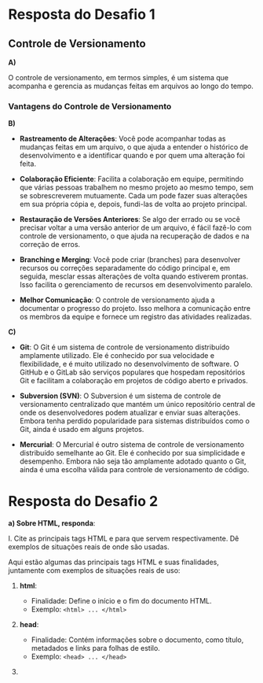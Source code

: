 # Resposta do Desafio 1

## Controle de Versionamento

**A)**

O controle de versionamento, em termos simples, é um sistema que acompanha e gerencia as mudanças feitas em arquivos ao longo do tempo.

### Vantagens do Controle de Versionamento

**B)**

- **Rastreamento de Alterações**: Você pode acompanhar todas as mudanças feitas em um arquivo, o que ajuda a entender o histórico de desenvolvimento e a identificar quando e por quem uma alteração foi feita.

- **Colaboração Eficiente**: Facilita a colaboração em equipe, permitindo que várias pessoas trabalhem no mesmo projeto ao mesmo tempo, sem se sobrescreverem mutuamente. Cada um pode fazer suas alterações em sua própria cópia e, depois, fundi-las de volta ao projeto principal.

- **Restauração de Versões Anteriores**: Se algo der errado ou se você precisar voltar a uma versão anterior de um arquivo, é fácil fazê-lo com controle de versionamento, o que ajuda na recuperação de dados e na correção de erros.

- **Branching e Merging**: Você pode criar (branches) para desenvolver recursos ou correções separadamente do código principal e, em seguida, mesclar essas alterações de volta quando estiverem prontas. Isso facilita o gerenciamento de recursos em desenvolvimento paralelo.

- **Melhor Comunicação**: O controle de versionamento ajuda a documentar o progresso do projeto. Isso melhora a comunicação entre os membros da equipe e fornece um registro das atividades realizadas.

**C)**

- **Git**: O Git é um sistema de controle de versionamento distribuído amplamente utilizado. Ele é conhecido por sua velocidade e flexibilidade, e é muito utilizado no desenvolvimento de software. O GitHub e o GitLab são serviços populares que hospedam repositórios Git e facilitam a colaboração em projetos de código aberto e privados.

- **Subversion (SVN)**: O Subversion é um sistema de controle de versionamento centralizado que mantém um único repositório central de onde os desenvolvedores podem atualizar e enviar suas alterações. Embora tenha perdido popularidade para sistemas distribuídos como o Git, ainda é usado em alguns projetos.

- **Mercurial**: O Mercurial é outro sistema de controle de versionamento distribuído semelhante ao Git. Ele é conhecido por sua simplicidade e desempenho. Embora não seja tão amplamente adotado quanto o Git, ainda é uma escolha válida para controle de versionamento de código.

# Resposta do Desafio 2

**a) Sobre HTML, responda**:

I. Cite as principais tags HTML e para que servem respectivamente. Dê exemplos de situações reais de onde são usadas.

Aqui estão algumas das principais tags HTML e suas finalidades, juntamente com exemplos de situações reais de uso:

1. **html**:
   - Finalidade: Define o início e o fim do documento HTML.
   - Exemplo: `<html> ... </html>`

2. **head**:
   - Finalidade: Contém informações sobre o documento, como título, metadados e links para folhas de estilo.
   - Exemplo: `<head> ... </head>`

3. **<title>**:
   - Finalidade: Define o título da página, que é exibido na barra de título do navegador.
   - Exemplo: `<title>Página de Exemplo</title>`

4. **body**:
   - Finalidade: Contém o conteúdo principal do documento, incluindo texto, imagens e outros elementos visíveis.
   - Exemplo: `<body> ... </body>`

5. **h1 a h6**:
   - Finalidade: Define cabeçalhos de diferentes níveis de importância.
   - Exemplo: `<h1>Título Principal</h1>`

6. **p**:
   - Finalidade: Define um parágrafo de texto.
   - Exemplo: `<p>Este é um parágrafo de exemplo.</p>`

7. **a**:
   - Finalidade: Cria um link para outra página ou recurso na web.
   - Exemplo: `<a href="https://www.exemplo.com">Visitar Exemplo</a>`

8. **img**:
   - Finalidade: Exibe uma imagem na página.
   - Exemplo: `<img src="imagem.jpg" alt="Descrição da Imagem">`

9. **ul** e **ol**:
   - Finalidade: Cria listas não ordenadas (com marcadores) e listas ordenadas (com números).
   - Exemplo:
     ```
     <ul>
       <li>Item 1</li>
       <li>Item 2</li>
     </ul>

     <ol>
       <li>Primeiro</li>
       <li>Segundo</li>
     </ol>
     ```

10. **table**:
    - Finalidade: Define uma tabela para organizar dados em linhas e colunas.
    - Exemplo:
      ```
      <table>
        <tr>
          <th>Cabeçalho 1</th>
          <th>Cabeçalho 2</th>
        </tr>
        <tr>
          <td>Dado 1</td>
          <td>Dado 2</td>
        </tr>
      </table>
      ```

11. **form**:
    - Finalidade: Cria um formulário interativo para coletar informações dos usuários.
    - Exemplo: 
      ```
      <form action="processar.php" method="post">
        <label for="nome">Nome:</label>
        <input type="text" id="nome" name="nome">
        <input type="submit" value="Enviar">
      </form>
      ```
12. **Main**:
      - Finalidade: é usada para encapsular o conteúdo principal de uma página web. Ela informa aos navegadores e leitores de tela que o conteúdo dentro dela é a parte mais importante e relevante da página.
    - Exemplo:
```
<!DOCTYPE html>
<html>
<head>
    <title>Exemplo de Uso da Tag &lt;main&gt;</title>
</head>
<body>
    <header>
        <h1>Meu Site</h1>
        <nav>
            <ul>
                <li><a href="#">Página Inicial</a></li>
                <li><a href="#">Sobre</a></li>
                <li><a href="#">Contato</a></li>
            </ul>
        </nav>
    </header>
    
    <main>
        <h2>Conteúdo Principal</h2>
        <p>Este é o conteúdo principal da minha página.</p>
        <p>É aqui que você encontrará as informações mais importantes.</p>
    </main>
    
    <footer>
        <p>&copy; 2023 Meu Site</p>
    </footer>
</body>
</html>
``` 
 
14. **Footer**:
   - Finalidade:- Finalidade: Define uma tabela para organizar dados em linhas e colunas.
    - Exemplo:
```
      <!DOCTYPE html>
<html>
<head>
    <title>Exemplo de Página com Footer</title>
</head>
<body>
    <header>
        <h1>Meu Site</h1>
        <nav>
            <ul>
                <li><a href="/">Página Inicial</a></li>
                <li><a href="/sobre">Sobre</a></li>
                <li><a href="/contato">Contato</a></li>
            </ul>
        </nav>
    </header>
    
    <main>
        <h2>Bem-vindo ao Meu Site</h2>
        <p>Lorem ipsum dolor sit amet, consectetur adipiscing elit...</p>
    </main>
    
    <footer>
        <p>&copy; 2023 Meu Site. Todos os direitos reservados.</p>
        <p>Entre em contato: <a href="mailto:contato@meusite.com">contato@meusite.com</a></p>
    </footer>
</body>
</html>
```

16. **Aside**:
      - Finalidade: -é fornecer informações adicionais que não estão diretamente relacionadas ao conteúdo principal da página, mas ainda são relevantes de alguma forma.
    - Exemplo: 
```
      <!DOCTYPE html>
<html>
<head>
    <title>Exemplo de Elemento &lt;aside&gt;</title>
</head>
<body>
    <header>
        <h1>Título Principal da Página</h1>
    </header>
    
    <main>
        <article>
            <h2>Artigo Principal</h2>
            <p>Este é o conteúdo principal do artigo...</p>
        </article>
    </main>

    <aside>
        <h2>Informações Adicionais</h2>
        <p>Este é o conteúdo relacionado ou suplementar que fornece informações adicionais sobre o tópico principal da página. Pode conter links, anúncios, widgets de redes sociais, etc.</p>
    </aside>

    <footer>
        <p>Rodapé da Página</p>
    </footer>
</body>
</html>
 ```
18. **Article**:

    - Finalidade:  é identificar e isolar uma parte do conteúdo que pode ser considerada como uma unidade completa, como um post de blog, uma notícia, um comentário de usuário, um artigo, uma postagem de fórum ou qualquer outra peça de conteúdo independente.
    - Exemplo:
```
<!DOCTYPE html>
<html>
<head>
    <title>Exemplo de Uso do Elemento &lt;article&gt;</title>
</head>
<body>
    <header>
        <h1>Título da Página</h1>
    </header>

    <nav>
        <ul>
            <li><a href="#">Início</a></li>
            <li><a href="#">Sobre</a></li>
            <li><a href="#">Contato</a></li>
        </ul>
    </nav>

    <article>
        <h2>Título do Artigo</h2>
        <p>Este é um exemplo de um artigo marcado com o elemento &lt;article&gt; em HTML. Ele contém um título e um parágrafo de texto.</p>
        <p>Artigos podem conter texto, imagens, vídeos ou qualquer outro tipo de conteúdo relacionado.</p>
    </article>

    <article>
        <h2>Outro Artigo</h2>
        <p>Este é outro exemplo de artigo usando o elemento &lt;article&gt;. Cada artigo é uma unidade independente de conteúdo.</p>
    </article>

    <footer>
        <p>&copy; 2023 Exemplo de Uso do Elemento &lt;article&gt;</p>
    </footer>
</body>
</html>
```
      
20. **Header**:
   - Finalidade: é fornecer contexto e informações de identificação para os visitantes da página.
   - Exemplo:
   ```
     <body>
    <header>
        <h1>Meu Site</h1>
        <p>Bem-vindo ao meu site pessoal.</p>
        <nav>
            <ul>
                <li><a href="#">Página Inicial</a></li>
                <li><a href="#">Sobre Nós</a></li>
                <li><a href="#">Contato</a></li>
            </ul>
        </nav>
    </header>
    
    <main>
        <!-- Conteúdo principal da página aqui -->
    </main>
    
    <footer>
        <!-- Rodapé da página aqui -->
    </footer>
</body>
```
      
      
# Explique com suas palavras a importância do HTML Semântico

-  o HTML semântico é fundamental para a acessibilidade, SEO, manutenção do código, consistência visual e compatibilidade futura de um site. Ele melhora a compreensão do conteúdo tanto para humanos quanto para máquinas, o que resulta em uma experiência de usuário melhor e mais eficiente na web. Portanto, é altamente recomendável usar práticas de HTML semântico ao desenvolver páginas da web.

#  O que é acessibilidade em páginas web

- A acessibilidade em páginas web é fundamental para garantir que a web seja um espaço inclusivo, onde todas as pessoas tenham igualdade de acesso à informação e aos serviços online.A acessibilidade também pode expandir o público-alvo de um site e melhorar a experiência de usuário para todos.

# Quais são as boas práticas devemos adotar ao construir uma página web para que ela seja acessível?

**Aqui estão algumas boas práticas que devem ser adotadas ao criar uma página web acessível:**

- Utilize HTML Semântico: Use tags HTML de forma semântica para marcar o conteúdo. Isso inclui o uso adequado de cabeçalhos (h1 a h6), parágrafos (p), listas (ul, ol, li), tabelas (table), formulários (form), entre outros. A semântica ajuda leitores de tela e outros dispositivos a entender a estrutura do conteúdo.

- Forneça Texto Alternativo para Imagens: Sempre inclua atributos "alt" em tags de imagem (img) para descrever o conteúdo da imagem. Isso é essencial para pessoas com deficiência visual que utilizam leitores de tela.

- Legibilidade e Contraste: Certifique-se de que o texto seja legível e tenha bom contraste em relação ao fundo. Evite usar combinações de cores que sejam difíceis de ler.

- Teclado Navegável: Garanta que todas as funcionalidades da página possam ser acessadas e operadas usando o teclado, sem a necessidade de mouse. Isso é crucial para pessoas com deficiências motoras.

- Legendas e Transcrições: Para conteúdo de áudio e vídeo, forneça legendas e transcrições para tornar o conteúdo acessível a pessoas com deficiência auditiva ou surdez.

- Estrutura Lógica: Organize o conteúdo de forma lógica e coerente. Use cabeçalhos e listas para criar hierarquia e estrutura clara no conteúdo.

- Links Descritivos: Utilize textos de link descritivos e significativos em vez de links genéricos como "clique aqui". Isso ajuda os usuários a entenderem para onde um link os levará.

- Formulários Acessíveis: Certifique-se de que formulários sejam acessíveis, com rótulos adequados e associações claras entre rótulos e campos de entrada. Forneça mensagens de erro claras em caso de validação de formulários.

- Tamanho de Fonte Ajustável: Permita que os usuários aumentem ou diminuam o tamanho da fonte sem quebrar a aparência ou funcionalidade da página.

- Teste com Leitores de Tela: Realize testes com leitores de tela populares para garantir que a página seja compatível e forneça uma experiência de usuário adequada para pessoas cegas ou com baixa visão.

- Compatibilidade com Navegadores: Verifique se a página funciona corretamente em diferentes navegadores e dispositivos. Isso garante que todos os usuários tenham acesso independente do navegador ou dispositivo que estão usando.

# Explique com suas palavras a importância do CSS
- o CSS é essencial para a criação de websites funcionais, garantindo uma experiência positiva para os visitantes.
- Permite o controle total sobre a apresentação de um site.
- O CSS desempenha um papel fundamental na tornar um site acessível para pessoas com deficiências visuais, ao permitir que os desenvolvedores criem layouts e estilos adaptáveis que funcionem bem com leitores de tela e outras tecnologias assistivas.
- Com o CSS, é possível criar estilos reutilizáveis e aplicá-los a várias páginas do site.
- O CSS ajuda a garantir que um site seja exibido de forma consistente em diferentes navegadores e dispositivos.
- O CSS também influencia indiretamente a otimização de mecanismos de busca.

# Explique a diferença entre class & id
- As classes são usadas quando você deseja aplicar estilos a vários elementos com características semelhantes, enquanto os IDs são usados quando você precisa estilizar um elemento exclusivo em uma página.

#  Como podemos fazer a inserção do CSS na página?
**esses são alguns exemplos de inserção**
- Você pode incluir o código CSS diretamente na seção <style> do cabeçalho (na tag <head>) do seu documento HTML.
- Você pode criar um arquivo CSS externo com extensão .css e vinculá-lo à sua página HTML usando a tag <link>. Isso é útil quando você deseja reutilizar estilos em várias páginas.
- Você pode adicionar estilos CSS diretamente a elementos HTML usando o atributo style. Essa abordagem é usada para aplicar estilos específicos a elementos individuais.

# Explique o que é encadeamento e agrupamento de seletores
- O encadeamento de seletores envolve a combinação de seletores para definir estilos em elementos específicos que atendam a múltiplos critérios.
- O agrupamento de seletores permite que você aplique os mesmos estilos a múltiplos elementos semelhantes em uma única regra de estilo.

# O que é Box-Model e dê 3 exemplos de aplicação
- O Box Model é um conceito fundamental em CSS que descreve como os elementos HTML são representados como caixas retangulares na página web.
**Exemplos de aplicação do Box Model:**
- Preenchimento (Padding): O preenchimento é uma área transparente ao redor do conteúdo dentro da caixa. Ele cria um espaço entre o conteúdo e a borda da caixa.
- Borda (Border): A borda é uma linha que circunda o preenchimento e o conteúdo. É usada para destacar visualmente a caixa e separá-la de outros elementos na página.
- Margem (Margin): A margem é uma área transparente ao redor da borda da caixa. Ela cria um espaço entre a caixa atual e outros elementos na página.

# Explique a diferença entre Margin e Padding
**a principal diferença entre margem (margin) e preenchimento (padding) está em sua posição e função:**
- Margem (Margin): Controla o espaço ao redor do elemento, afetando o espaço entre o elemento e outros elementos na página.
- Preenchimento (Padding): Controla o espaço interno do elemento, afetando o espaço entre o conteúdo do elemento e sua borda interna. Isso influencia diretamente o tamanho do elemento.

# Explique o que é Position e dê um exemplo de cada
- A propriedade `position` em CSS controla como um elemento HTML é posicionado dentro do layout de uma página web. Existem quatro valores principais para a propriedade `position`, cada um com seu comportamento específico:

1. **`static` (Padrão):**
   - O valor padrão para a maioria dos elementos.
   - Os elementos com posição estática são posicionados de acordo com o fluxo normal do documento. Ignora as propriedades `top`, `right`, `bottom` e `left`.

   Exemplo:
   ```css
   div {
       position: static;
   }
   ```

2. **`relative`:**
   - O elemento é posicionado de forma relativa ao seu próprio local no layout normal.
   - Você pode usar as propriedades `top`, `right`, `bottom` e `left` para mover o elemento em relação à sua posição normal.

   Exemplo:
   ```css
   div {
       position: relative;
       top: 10px;
       left: 20px;
   }
   ```

3. **`absolute`:**
   - O elemento é posicionado em relação ao seu ancestral mais próximo que possui uma posição diferente de `static`.
   - O elemento é removido do fluxo normal do documento.
   - Você pode usar as propriedades `top`, `right`, `bottom` e `left` para definir sua posição em relação a esse ancestral.

   Exemplo:
   ```css
   div {
       position: absolute;
       top: 50px;
       left: 100px;
   }
   ```

4. **`fixed`:**
   - O elemento é posicionado em relação à janela do navegador, independentemente do deslocamento da página.
   - O elemento não é afetado por rolagens.
   - Você pode usar as propriedades `top`, `right`, `bottom` e `left` para definir sua posição na janela do navegador.

   Exemplo:
   ```css
   div {
       position: fixed;
       top: 10px;
       right: 10px;
   }
   ```








      
